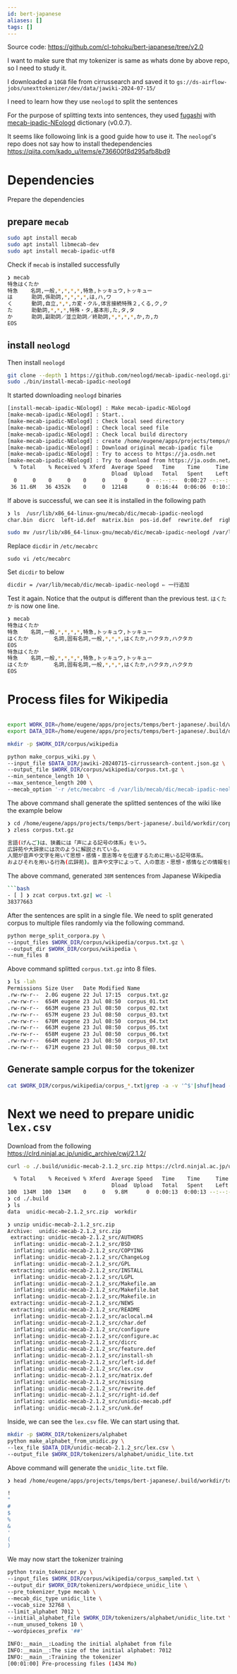 ```yaml
---
id: bert-japanese
aliases: []
tags: []
---
```



Source code: https://github.com/cl-tohoku/bert-japanese/tree/v2.0

I want to make sure that my tokenizer is same as whats done by above repo, so I need to study it.

I downloaded a `10GB` file from cirrussearch and saved it to `gs://ds-airflow-jobs/unexttokenizer/dev/data/jawiki-2024-07-15/`

I need to learn how they use `neologd` to split the sentences

For the purpose of splitting texts into sentences, they used [fugashi](https://github.com/polm/fugashi) with [mecab-ipadic-NEologd](https://github.com/neologd/mecab-ipadic-neologd) dictionary (v0.0.7).

It seems like followoing link is a good guide how to use it. The `neologd`'s repo does not say how to install thedependencies
https://qiita.com/kado_u/items/e736600f8d295afb8bd9

# Dependencies

Prepare the dependencies

## prepare `mecab`


```bash
sudo apt install mecab
sudo apt install libmecab-dev
sudo apt install mecab-ipadic-utf8
```

Check if `mecab` is installed successfully

```bash
❯ mecab
特急はくたか
特急    名詞,一般,*,*,*,*,特急,トッキュウ,トッキュー
は      助詞,係助詞,*,*,*,*,は,ハ,ワ
く      動詞,自立,*,*,カ変・クル,体言接続特殊２,くる,ク,ク
た      助動詞,*,*,*,特殊・タ,基本形,た,タ,タ
か      助詞,副助詞／並立助詞／終助詞,*,*,*,*,か,カ,カ
EOS
```
## install `neologd`

Then install `neologd`

```bash
git clone --depth 1 https://github.com/neologd/mecab-ipadic-neologd.git
sudo ./bin/install-mecab-ipadic-neologd
```
It started downloading `neologd` binaries

```bash
[install-mecab-ipadic-NEologd] : Make mecab-ipadic-NEologd
[make-mecab-ipadic-NEologd] : Start..
[make-mecab-ipadic-NEologd] : Check local seed directory
[make-mecab-ipadic-NEologd] : Check local seed file
[make-mecab-ipadic-NEologd] : Check local build directory
[make-mecab-ipadic-NEologd] : create /home/eugene/apps/projects/temps/mecab-ipadic-neologd/libexec/../build
[make-mecab-ipadic-NEologd] : Download original mecab-ipadic file
[make-mecab-ipadic-NEologd] : Try to access to https://ja.osdn.net
[make-mecab-ipadic-NEologd] : Try to download from https://ja.osdn.net/frs/g_redir.php?m=kent&f=mecab%2Fmecab-ipadic%2F2.7.0-20070801%2Fmecab-ipadic-2.7.0-20070801.tar.gz
  % Total    % Received % Xferd  Average Speed   Time    Time     Time  Current
                                 Dload  Upload   Total   Spent    Left  Speed
  0     0    0     0    0     0      0      0 --:--:--  0:00:27 --:--:--     0
 36 11.6M   36 4352k    0     0  12148      0  0:16:44  0:06:06  0:10:38  9479
```

If above is successful, we can see it is installed in the following path

```bash
❯ ls  /usr/lib/x86_64-linux-gnu/mecab/dic/mecab-ipadic-neologd
char.bin  dicrc  left-id.def  matrix.bin  pos-id.def  rewrite.def  right-id.def  sys.dic  unk.dic
```

```bash
sudo mv /usr/lib/x86_64-linux-gnu/mecab/dic/mecab-ipadic-neologd /var/lib/mecab/dic
```
Replace `dicdir` in `/etc/mecabrc`

`sudo vi /etc/mecabrc`

Set `dicdir` to below
```bash
dicdir = /var/lib/mecab/dic/mecab-ipadic-neologd ⇐ 一行追加
```

Test it again. Notice that the output is different than the previous test. `はくたか` is now one line.

```bash
❯ mecab
特急はくたか
特急    名詞,一般,*,*,*,*,特急,トッキュウ,トッキュー
はくたか        名詞,固有名詞,一般,*,*,*,はくたか,ハクタカ,ハクタカ
EOS
特急はくたか
特急    名詞,一般,*,*,*,*,特急,トッキュウ,トッキュー
はくたか        名詞,固有名詞,一般,*,*,*,はくたか,ハクタカ,ハクタカ
EOS
```

# Process files for Wikipedia
```bash

export WORK_DIR=/home/eugene/apps/projects/temps/bert-japanese/.build/workdir
export DATA_DIR=/home/eugene/apps/projects/temps/bert-japanese/.build/data

mkdir -p $WORK_DIR/corpus/wikipedia

python make_corpus_wiki.py \
--input_file $DATA_DIR/jawiki-20240715-cirrussearch-content.json.gz \
--output_file $WORK_DIR/corpus/wikipedia/corpus.txt.gz \
--min_sentence_length 10 \
--max_sentence_length 200 \
--mecab_option '-r /etc/mecabrc -d /var/lib/mecab/dic/mecab-ipadic-neologd'

```

The above command shall generate the splitted sentences of the wiki like the example below

```bash
❯ cd /home/eugene/apps/projects/temps/bert-japanese/.build/workdir/corpus/wikipedia/
❯ zless corpus.txt.gz

言語(げんご)は、狭義には「声による記号の体系」をいう。
広辞苑や大辞泉には次のように解説されている。
人間が音声や文字を用いて思想・感情・意志等々を伝達するために用いる記号体系。
およびそれを用いる行為(広辞苑)。音声や文字によって、人の意志・思想・感情などの情報を表現したり伝達する、あるいは他者のそれを受け入れ、理解するための約束・規則。
```
The above command, generated `38M` sentences from Japanese Wikipedia
```bash
```bash
- [ ] ❯ zcat corpus.txt.gz| wc -l
38377663
```

After the sentences are split in a single file. We need to split generated corpus to multiple files randomly via the following command.

```bash
python merge_split_corpora.py \
--input_files $WORK_DIR/corpus/wikipedia/corpus.txt.gz \
--output_dir $WORK_DIR/corpus/wikipedia \
--num_files 8
```

Above command splitted `corpus.txt.gz` into 8 files.

```bash
❯ ls -lah
Permissions Size User   Date Modified Name
.rw-rw-r--  2.0G eugene 22 Jul 17:15  corpus.txt.gz
.rw-rw-r--  654M eugene 23 Jul 08:50  corpus_01.txt
.rw-rw-r--  663M eugene 23 Jul 08:50  corpus_02.txt
.rw-rw-r--  657M eugene 23 Jul 08:50  corpus_03.txt
.rw-rw-r--  670M eugene 23 Jul 08:50  corpus_04.txt
.rw-rw-r--  663M eugene 23 Jul 08:50  corpus_05.txt
.rw-rw-r--  658M eugene 23 Jul 08:50  corpus_06.txt
.rw-rw-r--  664M eugene 23 Jul 08:50  corpus_07.txt
.rw-rw-r--  671M eugene 23 Jul 08:50  corpus_08.txt
```
## Generate sample corpus for the tokenizer

```bash
cat $WORK_DIR/corpus/wikipedia/corpus_*.txt|grep -a -v '^$'|shuf|head -n 10000000 > $WORK_DIR/corpus/wikipedia/corpus_sampled.txt
```
# Next we need to prepare unidic `lex.csv`

Download from the following 
https://clrd.ninjal.ac.jp/unidic_archive/cwj/2.1.2/

```bash
curl -o ./.build/unidic-mecab-2.1.2_src.zip https://clrd.ninjal.ac.jp/unidic_archive/cwj/2.1.2/unidic-mecab-2.1.2_src.zip

  % Total    % Received % Xferd  Average Speed   Time    Time     Time  Current
                                 Dload  Upload   Total   Spent    Left  Speed
100  134M  100  134M    0     0   9.8M      0  0:00:13  0:00:13 --:--:-- 9325k
❯ cd ./.build
❯ ls
data  unidic-mecab-2.1.2_src.zip  workdir

❯ unzip unidic-mecab-2.1.2_src.zip
Archive:  unidic-mecab-2.1.2_src.zip
 extracting: unidic-mecab-2.1.2_src/AUTHORS
  inflating: unidic-mecab-2.1.2_src/BSD
  inflating: unidic-mecab-2.1.2_src/COPYING
  inflating: unidic-mecab-2.1.2_src/ChangeLog
  inflating: unidic-mecab-2.1.2_src/GPL
 extracting: unidic-mecab-2.1.2_src/INSTALL
  inflating: unidic-mecab-2.1.2_src/LGPL
  inflating: unidic-mecab-2.1.2_src/Makefile.am
  inflating: unidic-mecab-2.1.2_src/Makefile.bat
  inflating: unidic-mecab-2.1.2_src/Makefile.in
 extracting: unidic-mecab-2.1.2_src/NEWS
 extracting: unidic-mecab-2.1.2_src/README
  inflating: unidic-mecab-2.1.2_src/aclocal.m4
  inflating: unidic-mecab-2.1.2_src/char.def
  inflating: unidic-mecab-2.1.2_src/configure
  inflating: unidic-mecab-2.1.2_src/configure.ac
  inflating: unidic-mecab-2.1.2_src/dicrc
  inflating: unidic-mecab-2.1.2_src/feature.def
  inflating: unidic-mecab-2.1.2_src/install-sh
  inflating: unidic-mecab-2.1.2_src/left-id.def
  inflating: unidic-mecab-2.1.2_src/lex.csv
  inflating: unidic-mecab-2.1.2_src/matrix.def
  inflating: unidic-mecab-2.1.2_src/missing
  inflating: unidic-mecab-2.1.2_src/rewrite.def
  inflating: unidic-mecab-2.1.2_src/right-id.def
  inflating: unidic-mecab-2.1.2_src/unidic-mecab.pdf
  inflating: unidic-mecab-2.1.2_src/unk.def
```

Inside, we can see the `lex.csv` file. We can start using that.

```bash
mkdir -p $WORK_DIR/tokenizers/alphabet
python make_alphabet_from_unidic.py \
--lex_file $DATA_DIR/unidic-mecab-2.1.2_src/lex.csv \
--output_file $WORK_DIR/tokenizers/alphabet/unidic_lite.txt
```
Above command will generate the `unidic_lite.txt` file.

```bash
❯ head /home/eugene/apps/projects/temps/bert-japanese/.build/workdir/tokenizers/alphabet/unidic_lite.txt

!
"
#
$
%
&
'
(
)
```

We may now start the tokenizer training

```bash
python train_tokenizer.py \
--input_files $WORK_DIR/corpus/wikipedia/corpus_sampled.txt \
--output_dir $WORK_DIR/tokenizers/wordpiece_unidic_lite \
--pre_tokenizer_type mecab \
--mecab_dic_type unidic_lite \
--vocab_size 32768 \
--limit_alphabet 7012 \
--initial_alphabet_file $WORK_DIR/tokenizers/alphabet/unidic_lite.txt \
--num_unused_tokens 10 \
--wordpieces_prefix '##'

INFO:__main__:Loading the initial alphabet from file
INFO:__main__:The size of the initial alphabet: 7012
INFO:__main__:Training the tokenizer
[00:01:00] Pre-processing files (1434 Mo)
```

